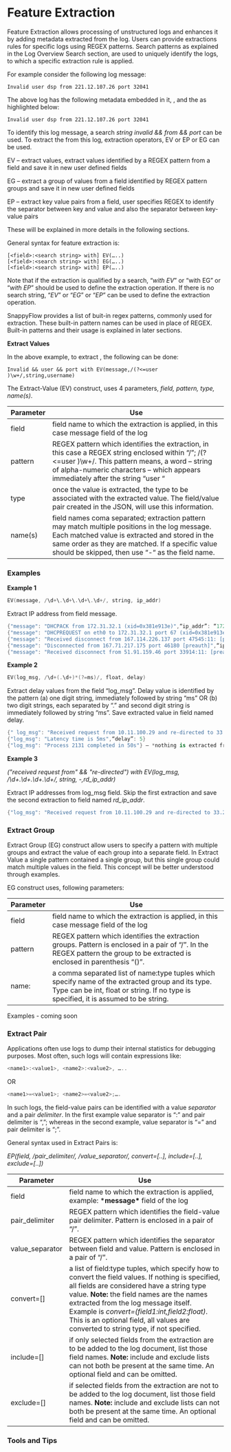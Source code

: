 # Feature Extraction

Feature Extraction allows processing of  unstructured logs and enhances it by adding metadata extracted from the  log. Users can provide extractions rules for specific logs using REGEX  patterns. Search patterns as explained in the Log Overview Search  section, are used to uniquely identify the logs, to which a specific  extraction rule is applied.

For example consider the following log message:

```
Invalid user dsp from 221.12.107.26 port 32041
```

The above log has the following metadata embedded in it, <username>, <hostaddress> and the <sourceport> as highlighted below:

```
Invalid user dsp from 221.12.107.26 port 32041
```

To identify this log message, a search *string invalid && from && port* can be used. To extract the <username> from this log, extraction operators, EV or EP or EG can be used.

EV – extract values, extract values identified by a REGEX pattern from a field and save it in new user defined fields

EG – extract a group of values from a field identified by REGEX pattern groups and save it in new user defined fields

EP –  extract key value pairs from a field, user specifies REGEX to identify  the separator between key and value and also the separator between  key-value pairs

These will be explained in more details in the following sections.

General syntax for feature extraction is:

```
[<field>:<search string> with] EV(…..)
[<field>:<search string> with] EG(…..)
[<field>:<search string> with] EP(…..)
```

Note that if the extraction is qualified by a search, “*with EV*” or “with EG” or “*with EP*” should be used to define the extraction operation. If there is no search string, “*EV*” or “*EG*” or “*EP*” can be used to define the extraction operation.

SnappyFlow provides a list of buit-in regex patterns, commonly used for  extraction. These built-in pattern names can be used in place of REGEX.  Built-in patterns and their usage is explained in later sections.

**Extract Values**

In the above example, to extract <username>, the following can be done:

```
Invalid && user && port with EV(message,/(?<=user )\w+/,string,username)
```

The Extract-Value (EV) construct, uses 4 parameters, *field, pattern, type, name(s)*.

| Parameter | Use                                                          |
| --------- | ------------------------------------------------------------ |
| field     | field name to which the extraction is applied, in this case message field of the log |
| pattern   | REGEX pattern which identifies the extraction, in this case a REGEX string enclosed within “/”; /(?<=user )\w+/. This pattern means, a word – string of alpha-numeric characters – which appears immediately after the string “user “ |
| type      | once the value is extracted, the type to be associated with the extracted value. The field/value pair created in the JSON, will use this information. |
| name(s)   | field names coma separated; extraction pattern may match multiple positions in the log message. Each matched value is extracted and stored in the same order as they are matched. If a specific value should be skipped, then use “-“ as the field name. |

### Examples

**Example 1**

```swift
EV(message, /\d+\.\d+\.\d+\.\d+/, string, ip_addr)
```

Extract IP address from field message.

```swift
{"message": "DHCPACK from 172.31.32.1 (xid=0x381e913e)",“ip_addr”: “172.31.32.1”}
{"message": "DHCPREQUEST on eth0 to 172.31.32.1 port 67 (xid=0x381e913e)", “ip_addr”:“172.31.32.1”}
{"message": "Received disconnect from 167.114.226.137 port 47545:11: [preauth]", “ip_addr”:“167.114.226.137”}
{"message": "Disconnected from 167.71.217.175 port 46180 [preauth]",“ip_addr”: “167.71.217.175”}
{"message": "Received disconnect from 51.91.159.46 port 33914:11: [preauth]",“ip_addr”:“51.91.159.46”}
```

**Example 2**

```swift
EV(log_msg, /\d+(.\d+)*(?=ms)/, float, delay)
```

Extract delay values from the field “log_msg”. Delay value is identified by the pattern (a) one digit string, immediately followed by string “ms” OR (b) two digit strings, each separated by “.” and second digit string is immediately followed by string “ms”. Save extracted value in field named delay.

```swift
{" log_msg": "Received request from 10.11.100.29 and re-directed to 33.229.79.17 in 10.34ms", “delay”: 10.34}
{"log_msg": "Latency time is 5ms",“delay”: 5}
{"log_msg": "Process 2131 completed in 50s"} – *nothing is extracted from this message*
```

**Example 3**

*("received request from" && "re-directed") with EV(log_msg, /\d+\.\d+\.\d+\.\d+/, string, -,rd_ip_addr)*

Extract IP addresses from log_msg field. Skip the first extraction and save the second extraction to field named *rd_ip_addr*.

```swift
{"log_msg": "Received request from 10.11.100.29 and re-directed to 33.229.79.17 in 10.34ms",“rd_ip_addr”: "33.229.79.17”}
```



### Extract Group

Extract Group (EG) construct allow users to specify a pattern with multiple groups and extract the value of each group into a separate field. In Extract Value a single pattern contained a single group, but this single group could match multiple values in the field. This concept will be better understood through examples.

EG construct uses, following parameters:

| Parameter   | Use                                                          |
| ----------- | ------------------------------------------------------------ |
| field       | field name to which the extraction is applied, in this case message field of the log |
| pattern     | REGEX pattern which identifies the extraction groups. Pattern is enclosed in a pair of “/”. In the REGEX pattern the group to be extracted is enclosed in parenthesis “()”. |
| name:<type> | a comma separated list of name:type tuples which specify name of the extracted group and its type. Type can be int, float or string. If no type is specified, it is assumed to be string. |



Examples - coming soon

### Extract Pair

Applications often use logs to dump their internal statistics for debugging purposes. Most often, such logs will contain expressions like:

```swift
<name1>:<value1>, <name2>:<value2>, …..
```

OR

```swift
<name1>=<value1>; <name2>=<value2>;….
```

In such logs, the field-value pairs can be identified with a value *separator* and a pair *delimiter*. In the first example value separator is “:” and pair delimiter is “,”; whereas in the second example, value separator is “=” and pair delimiter is “;”.

General syntax used in Extract Pairs is:

*EP(field, /pair_delimiter/, /value_separator/, convert=[..], include=[..], exclude=[..])*

| Parameter       | Use                                                          |
| --------------- | ------------------------------------------------------------ |
| field           | field name to which the extraction is applied, example: ***message\*** field of the log |
| pair_delimiter  | REGEX pattern which identifies the field-value pair delimiter. Pattern is enclosed in a pair of “/”. |
| value_separator | REGEX pattern which identifies the separator between field and value. Pattern is enclosed in a pair of “/”. |
| convert=[]      | a list of field:type tuples, which specify how to convert the field values. If nothing is specified, all fields are considered have a string type value. **Note:** the field names are the names extracted from the log message itself. Example is *convert=(field1:int,field2:float)*. This is an optional field, all values are converted to string type, if not specified. |
| include=[]      | if only selected fields from the extraction are to be added to the log document, list those field names. **Note:** include and exclude lists can not both be present at the same time. An optional field and can be omitted. |
| exclude=[]      | if selected fields from the extraction are not to be added to the log document, list those field names. **Note:** include and exclude lists can not both be present at the same time. An optional field and can be omitted. |

### Tools and Tips